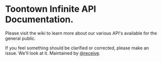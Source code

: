# Toontown Infinite API Documentation.
Please visit the wiki to learn more about our various API's available for the general public.

If you feel something should be clarified or corrected, please make an issue. We'll look at it.
Maintained by [@receive](https://github.com/receive).
